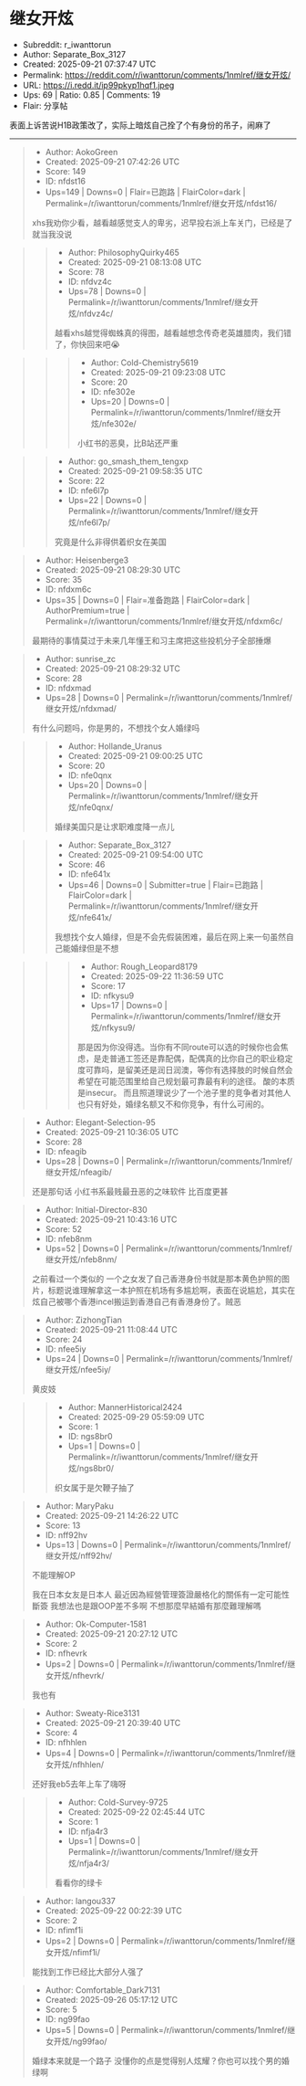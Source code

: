# 继女开炫

- Subreddit: r_iwanttorun
- Author: Separate_Box_3127
- Created: 2025-09-21 07:37:47 UTC
- Permalink: https://reddit.com/r/iwanttorun/comments/1nmlref/继女开炫/
- URL: https://i.redd.it/ip99pkyp1hqf1.jpeg
- Ups: 69 | Ratio: 0.85 | Comments: 19
- Flair: 分享帖


表面上诉苦说H1B政策改了，实际上暗炫自己拴了个有身份的吊子，闹麻了


---

> - Author: AokoGreen
> - Created: 2025-09-21 07:42:26 UTC
> - Score: 149
> - ID: nfdst16
> - Ups=149 | Downs=0 | Flair=已跑路 | FlairColor=dark | Permalink=/r/iwanttorun/comments/1nmlref/继女开炫/nfdst16/
>
> xhs我劝你少看，越看越感觉支人的卑劣，迟早投右派上车关门，已经是了就当我没说

>> - Author: PhilosophyQuirky465
>> - Created: 2025-09-21 08:13:08 UTC
>> - Score: 78
>> - ID: nfdvz4c
>> - Ups=78 | Downs=0 | Permalink=/r/iwanttorun/comments/1nmlref/继女开炫/nfdvz4c/
>>
>> 越看xhs越觉得蜘蛛真的得图，越看越想念传奇老英雄腊肉，我们错了，你快回来吧😭

>>> - Author: Cold-Chemistry5619
>>> - Created: 2025-09-21 09:23:08 UTC
>>> - Score: 20
>>> - ID: nfe302e
>>> - Ups=20 | Downs=0 | Permalink=/r/iwanttorun/comments/1nmlref/继女开炫/nfe302e/
>>>
>>> 小红书的恶臭，比B站还严重

>> - Author: go_smash_them_tengxp
>> - Created: 2025-09-21 09:58:35 UTC
>> - Score: 22
>> - ID: nfe6l7p
>> - Ups=22 | Downs=0 | Permalink=/r/iwanttorun/comments/1nmlref/继女开炫/nfe6l7p/
>>
>> 究竟是什么非得供着织女在美国

> - Author: Heisenberge3
> - Created: 2025-09-21 08:29:30 UTC
> - Score: 35
> - ID: nfdxm6c
> - Ups=35 | Downs=0 | Flair=准备跑路 | FlairColor=dark | AuthorPremium=true | Permalink=/r/iwanttorun/comments/1nmlref/继女开炫/nfdxm6c/
>
> 最期待的事情莫过于未来几年懂王和习主席把这些投机分子全部捶爆

> - Author: sunrise_zc
> - Created: 2025-09-21 08:29:32 UTC
> - Score: 28
> - ID: nfdxmad
> - Ups=28 | Downs=0 | Permalink=/r/iwanttorun/comments/1nmlref/继女开炫/nfdxmad/
>
> 有什么问题吗，你是男的，不想找个女人婚绿吗

>> - Author: Hollande_Uranus
>> - Created: 2025-09-21 09:00:25 UTC
>> - Score: 20
>> - ID: nfe0qnx
>> - Ups=20 | Downs=0 | Permalink=/r/iwanttorun/comments/1nmlref/继女开炫/nfe0qnx/
>>
>> 婚绿美国只是让求职难度降一点儿

>> - Author: Separate_Box_3127
>> - Created: 2025-09-21 09:54:00 UTC
>> - Score: 46
>> - ID: nfe641x
>> - Ups=46 | Downs=0 | Submitter=true | Flair=已跑路 | FlairColor=dark | Permalink=/r/iwanttorun/comments/1nmlref/继女开炫/nfe641x/
>>
>> 我想找个女人婚绿，但是不会先假装困难，最后在网上来一句虽然自己能婚绿但是不想

>>> - Author: Rough_Leopard8179
>>> - Created: 2025-09-22 11:36:59 UTC
>>> - Score: 17
>>> - ID: nfkysu9
>>> - Ups=17 | Downs=0 | Permalink=/r/iwanttorun/comments/1nmlref/继女开炫/nfkysu9/
>>>
>>> 那是因为你没得选。当你有不同route可以选的时候你也会焦虑，是走普通工签还是靠配偶，配偶真的比你自己的职业稳定度可靠吗，是留美还是润日润澳，等你有选择肢的时候自然会希望在可能范围里给自己规划最可靠最有利的途径。
>>> 酸的本质是insecur。
>>> 而且照道理说少了一个池子里的竞争者对其他人也只有好处，婚绿名额又不和你竞争，有什么可闹的。

> - Author: Elegant-Selection-95
> - Created: 2025-09-21 10:36:05 UTC
> - Score: 28
> - ID: nfeagib
> - Ups=28 | Downs=0 | Permalink=/r/iwanttorun/comments/1nmlref/继女开炫/nfeagib/
>
> 还是那句话 小红书系最贱最丑恶的之味软件 比百度更甚

> - Author: Initial-Director-830
> - Created: 2025-09-21 10:43:16 UTC
> - Score: 52
> - ID: nfeb8nm
> - Ups=52 | Downs=0 | Permalink=/r/iwanttorun/comments/1nmlref/继女开炫/nfeb8nm/
>
> 之前看过一个类似的 一个之女发了自己香港身份书就是那本黄色护照的图片，标题说谁理解拿这一本护照在机场有多尴尬啊，表面在说尴尬，其实在炫自己被哪个香港incel搬运到香港自己有香港身份了。贼恶

> - Author: ZizhongTian
> - Created: 2025-09-21 11:08:44 UTC
> - Score: 24
> - ID: nfee5iy
> - Ups=24 | Downs=0 | Permalink=/r/iwanttorun/comments/1nmlref/继女开炫/nfee5iy/
>
> 黄皮妓

>> - Author: MannerHistorical2424
>> - Created: 2025-09-29 05:59:09 UTC
>> - Score: 1
>> - ID: ngs8br0
>> - Ups=1 | Downs=0 | Permalink=/r/iwanttorun/comments/1nmlref/继女开炫/ngs8br0/
>>
>> 织女属于是欠鞭子抽了

> - Author: MaryPaku
> - Created: 2025-09-21 14:26:22 UTC
> - Score: 13
> - ID: nff92hv
> - Ups=13 | Downs=0 | Permalink=/r/iwanttorun/comments/1nmlref/继女开炫/nff92hv/
>
> 不能理解OP
> 
> 我在日本女友是日本人 最近因為經營管理簽證嚴格化的關係有一定可能性斷簽
> 我想法也是跟OOP差不多啊 不想那麼早結婚有那麼難理解嗎

> - Author: Ok-Computer-1581
> - Created: 2025-09-21 20:27:12 UTC
> - Score: 2
> - ID: nfhevrk
> - Ups=2 | Downs=0 | Permalink=/r/iwanttorun/comments/1nmlref/继女开炫/nfhevrk/
>
> 我也有

> - Author: Sweaty-Rice3131
> - Created: 2025-09-21 20:39:40 UTC
> - Score: 4
> - ID: nfhhlen
> - Ups=4 | Downs=0 | Permalink=/r/iwanttorun/comments/1nmlref/继女开炫/nfhhlen/
>
> 还好我eb5去年上车了嗨呀

>> - Author: Cold-Survey-9725
>> - Created: 2025-09-22 02:45:44 UTC
>> - Score: 1
>> - ID: nfja4r3
>> - Ups=1 | Downs=0 | Permalink=/r/iwanttorun/comments/1nmlref/继女开炫/nfja4r3/
>>
>> 看看你的绿卡

> - Author: langou337
> - Created: 2025-09-22 00:22:39 UTC
> - Score: 2
> - ID: nfimf1i
> - Ups=2 | Downs=0 | Permalink=/r/iwanttorun/comments/1nmlref/继女开炫/nfimf1i/
>
> 能找到工作已经比大部分人强了

> - Author: Comfortable_Dark7131
> - Created: 2025-09-26 05:17:12 UTC
> - Score: 5
> - ID: ng99fao
> - Ups=5 | Downs=0 | Permalink=/r/iwanttorun/comments/1nmlref/继女开炫/ng99fao/
>
> 婚绿本来就是一个路子 没懂你的点是觉得别人炫耀？你也可以找个男的婚绿啊
